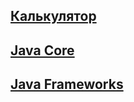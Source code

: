 ## [Калькулятор](https://github.com/romaRacoon/teest)
## [Java Core](https://github.com/romaRacoon/JavaCore) 
## [Java Frameworks](https://github.com/romaRacoon/Java-Frameworks)
